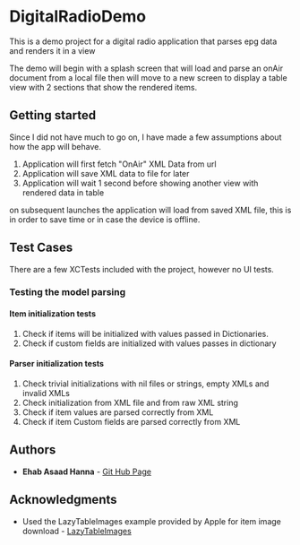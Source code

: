 # DigitalRadioDemo
This is a demo project for a digital radio application that parses epg
data and renders it in a view

The demo will begin with a splash screen that will load and parse an
onAir document from a local file then will move to a new screen to
display a table view with 2 sections that show the rendered items.

## Getting started
Since I did not have much to go on, I have made a few assumptions about
how the app will behave.

1. Application will first fetch "OnAir" XML Data from url 
2. Application will save XML data to file for later 
3. Application will wait 1 second before showing another view with rendered data in table

on subsequent launches the application will load from saved XML file,
this is in order to save time or in case the device is offline.

## Test Cases

There are a few XCTests included with the project, however no UI tests.

### Testing the model parsing

#### Item initialization tests
1. Check if items will be initialized with values passed in Dictionaries.
2. Check if custom fields are initialized with values passes in dictionary

#### Parser initialization tests
1. Check trivial initializations with nil files or strings, empty XMLs and invalid XMLs
2. Check initialization from XML file and from raw XML string
3. Check if item values are parsed correctly from XML
4. Check if item Custom fields are parsed correctly from XML

## Authors

* **Ehab Asaad Hanna** - [Git Hub Page](https://github.com/EhabHanna)

## Acknowledgments

* Used the LazyTableImages example provided by Apple for item image download - [LazyTableImages](https://developer.apple.com/library/content/samplecode/LazyTableImages/Introduction/Intro.html)
